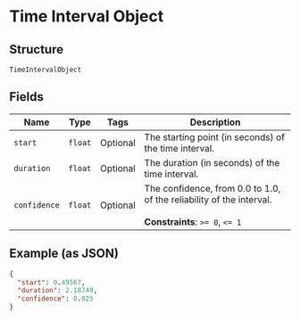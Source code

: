 
# Time Interval Object

## Structure

`TimeIntervalObject`

## Fields

| Name | Type | Tags | Description |
|  --- | --- | --- | --- |
| `start` | `float` | Optional | The starting point (in seconds) of the time interval. |
| `duration` | `float` | Optional | The duration (in seconds) of the time interval. |
| `confidence` | `float` | Optional | The confidence, from 0.0 to 1.0, of the reliability of the interval.<br><br>**Constraints**: `>= 0`, `<= 1` |

## Example (as JSON)

```json
{
  "start": 0.49567,
  "duration": 2.18749,
  "confidence": 0.925
}
```

